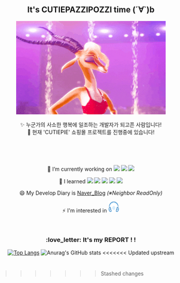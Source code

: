 <div align="center">
  
## It's CUTIEPAZZIPOZZI time (´∀`)b

<img src="./image/가젤들썩들썩.gif" width="400" height="250"/>

:sparkles: 누군가의 사소한 행복에 일조하는 개발자가 되고픈 사람입니다!
<br>
:running: 현재 'CUTIEPIE' 쇼핑몰 프로젝트를 진행중에 있습니다!

<br>
<br>
<br>

🔭 I’m currently working on
<img src="https://img.shields.io/badge/Java-ED8B00?style=for-the-badge&logo=java&logoColor=white">
<img src="https://img.shields.io/badge/Spring-6DB33F?style=for-the-badge&logo=spring&logoColor=white">
<img src="https://img.shields.io/badge/MySQL-4479A1?style=for-the-badge&logo=mysql&logoColor=white">

🌱 I learned
<img src="https://img.shields.io/badge/HTML-239120?style=for-the-badge&logo=html5&logoColor=white">
<img src="https://img.shields.io/badge/CSS-239120?&style=for-the-badge&logo=css3&logoColor=white">
<img src="https://img.shields.io/badge/JavaScript-F7DF1E?&style=for-the-badge&logo=javascript3&logoColor=white">
<img src="https://img.shields.io/badge/C%2B%2B-00599C?style=for-the-badge&logo=c%2B%2B&logoColor=white">
<img src="https://img.shields.io/badge/C-00599C?style=for-the-badge&logo=c&logoColor=white">

😄 My Develop Diary is
[Naver_Blog](https://blog.naver.com/sugamypapa)
<em>(※Neighbor ReadOnly)</em>

⚡ I'm interested in
<img src="./image/음악.png" width="30" height="30" />

<br>

 <h3> :love_letter: It's my REPORT ! ! </h3>

[![Top Langs](https://github-readme-stats.vercel.app/api/top-langs/?username=Cutiepazzipozzi)](https://github.com/Cutiepazzipozzi/github-readme-stats)
![Anurag's GitHub stats](https://github-readme-stats.vercel.app/api?username=Cutiepazzipozzi&theme=vue&show_icons=true)
<<<<<<< Updated upstream

# </div>

> > > > > > > Stashed changes
